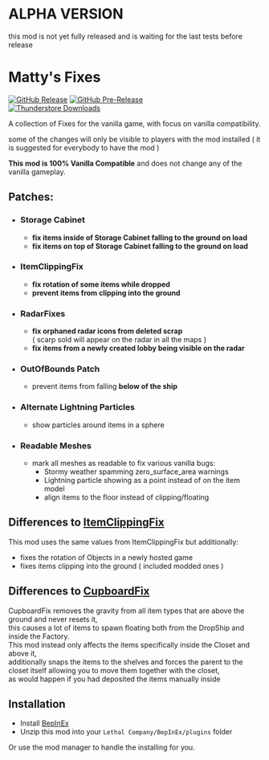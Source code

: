 ALPHA VERSION
=============
this mod is not yet fully released and is waiting for the last tests before release


Matty's Fixes
============
[![GitHub Release](https://img.shields.io/github/v/release/mattymatty97/LTC_MattyFixes?display_name=release&logo=github&logoColor=white)](https://github.com/mattymatty97/LTC_MattyFixes/releases/latest)
[![GitHub Pre-Release](https://img.shields.io/github/v/release/mattymatty97/LTC_MattyFixes?include_prereleases&display_name=release&logo=github&logoColor=white&label=preview)](https://github.com/mattymatty97/LTC_MattyFixes/releases)  
[![Thunderstore Downloads](https://img.shields.io/thunderstore/dt/mattymatty/MattyFixes?style=flat&logo=thunderstore&logoColor=white&label=thunderstore)](https://thunderstore.io/c/lethal-company/p/mattymatty/MattyFixes/)


A collection of Fixes for the vanilla game, with focus on vanilla compatibility.

some of the changes will only be visible to players with the mod installed ( it is suggested for everybody to have the mod )

**This mod is 100% Vanilla Compatible** and does not change any of the vanilla gameplay.

Patches:
--------
- ### Storage Cabinet
  - **fix items inside of Storage Cabinet falling to the ground on load**
  - **fix items on top of Storage Cabinet falling to the ground on load**
- ### ItemClippingFix
  - **fix rotation of some items while dropped**
  - **prevent items from clipping into the ground**
- ### RadarFixes
  - **fix orphaned radar icons from deleted scrap**  
  ( scarp sold will appear on the radar in all the maps )
  - **fix items from a newly created lobby being visible on the radar**
- ### OutOfBounds Patch
  - prevent items from falling **below of the ship**
- ### Alternate Lightning Particles
  - show particles around items in a sphere
- ### Readable Meshes
  - mark all meshes as readable to fix various vanilla bugs:
    - Stormy weather spamming zero_surface_area warnings
    - Lightning particle showing as a point instead of on the item model
    - align items to the floor instead of clipping/floating

Differences to [ItemClippingFix](https://thunderstore.io/c/lethal-company/p/ViViKo/ItemClippingFix/)
------------------------
This mod uses the same values from ItemClippingFix but additionally:
- fixes the rotation of Objects in a newly hosted game  
- fixes items clipping into the ground ( included modded ones )

Differences to [CupboardFix](https://thunderstore.io/c/lethal-company/p/Rocksnotch/CupboardFix/)
------------------------
CupboardFix removes the gravity from all item types that are above the ground and never resets it,  
this causes a lot of items to spawn floating both from the DropShip and inside the Factory.  
This mod instead only affects the items specifically inside the Closet and above it,  
additionally snaps the items to the shelves and forces the parent to the closet itself allowing you to move them together with the closet,  
as would happen if you had deposited the items manually inside 

Installation
------------

- Install [BepInEx](https://thunderstore.io/c/lethal-company/p/BepInEx/BepInExPack/)
- Unzip this mod into your `Lethal Company/BepInEx/plugins` folder

Or use the mod manager to handle the installing for you.

